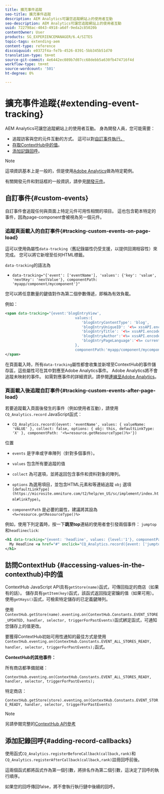 ```yaml
---
title: 擴充事件追蹤
seo-title: 擴充事件追蹤
description: AEM Analytics可讓您追蹤網站上的使用者互動
seo-description: AEM Analytics可讓您追蹤網站上的使用者互動
uuid: 722798ac-4043-4918-a6df-9eda2c85020b
contentOwner: User
products: SG_EXPERIENCEMANAGER/6.4/SITES
topic-tags: extending-aem
content-type: reference
discoiquuid: e0372f4a-fe7b-4526-8391-5bb345b51d70
translation-type: tm+mt
source-git-commit: 4e6442ec089b7d07cc68debb5a630fb474716f4d
workflow-type: tm+mt
source-wordcount: '501'
ht-degree: 0%

---
```



# 擴充事件追蹤{#extending-event-tracking}

AEM Analytics可讓您追蹤網站上的使用者互動。 身為開發人員，您可能需要：

* 追蹤訪客與您的元件互動的方式。 這可以對[自訂事件執行。](#custom-events)
* [存取ContextHub中的值](/help/sites-developing/extending-analytics.md#accessing-values-in-the-contexthub)。
* [添加記錄回呼](#adding-record-callbacks)。

>[!NOTE]
>
>這項資訊基本上是一般的，但是使用[Adobe Analytics](/help/sites-administering/adobeanalytics.md)做為特定範例。
>
>有關開發元件和對話框的一般資訊，請參見[開發元件](/help/sites-developing/components.md)。

## 自訂事件{#custom-events}

自訂事件會追蹤任何與頁面上特定元件可用性相關的項目。 這也包含範本特定的事件，因為page-component會被視為另一個元件。

### 追蹤頁面載入的自訂事件{#tracking-custom-events-on-page-load}

這可以使用偽屬性`data-tracking`（舊記錄屬性仍受支援，以提供回溯相容性）來完成。 您可以將它新增至任何HTML標籤。

`data-tracking`的語法為

* `data-tracking="{'event': ['eventName'], 'values': {'key': 'value', 'nextKey': 'nextValue'}, componentPath: 'myapp/component/mycomponent'}"`

您可以將任意數量的鍵值對作為第二個參數傳遞，即稱為有效負載。

例如：

```xml
<span data-tracking="{event:'blogEntryView', 
                                values:{
                                   'blogEntryContentType': 'blog', 
                                   'blogEntryUniqueID': '<%= xssAPI.encodeForJSString(entry.getId()) %>',
                                   'blogEntryTitle': '<%= xssAPI.encodeForJSString(entry.getTitle()) %>',
                                   'blogEntryAuthor':'<%= xssAPI.encodeForJSString(entry.getAuthor()) %>',
                                   'blogEntryPageLanguage':'<%= currentPage.getLanguage(true) %>'
                                },
                                componentPath:'myapp/component/mycomponent'}">
</span>
```

在頁面載入時，所有`data-tracking`屬性都會收集並新增至ContextHub的事件儲存區，這些屬性可在其中對應至Adobe Analytics事件。 Adobe Analytics將不會追蹤未映射的事件。 如需對應事件的詳細資訊，請參閱[連線至Adobe Analytics](/help/sites-administering/adobeanalytics.md)。

### 頁面載入後追蹤自訂事件{#tracking-custom-events-after-page-load}

若要追蹤載入頁面後發生的事件（例如使用者互動），請使用`CQ_Analytics.record` JavaScript函式：

* `CQ_Analytics.record({event: 'eventName', values: { valueName: 'VALUE' }, collect: false, options: { obj: this, defaultLinkType: 'X' }, componentPath: '<%=resource.getResourceType()%>'})`

位置

* `events` 是字串或字串陣列（針對多個事件）。

* `values` 包含所有要追蹤的值
* `collect` 為可選項，並將返回包含事件和資料對象的陣列。
* `options` 為選用項目，並包含HTML元素和等連結追蹤 `obj` 選項 ` [defaultLinkType](https://microsite.omniture.com/t2/help/en_US/sc/implement/index.html#linkType)`。

* `componentPath` 是必要的屬性，建議將其設為  `<%=resource.getResourceType()%>`

例如，使用下列定義時，按一下&#x200B;**跳至top**&#x200B;連結的使用者會引發兩個事件： `jumptop`和`headlineclick`:

```xml
<h1 data-tracking="{event: 'headline', values: {level:'1'}, componentPath: '<%=resource.getResourceType()%>'}">
  My Headline <a href="#" onclick="CQ_Analytics.record({event: ['jumptop','headlineclick'],  values: {level:'1'}, componentPath: '<%=resource.getResourceType()%>'})">Jump to top</a>
</h1>
```

## 訪問ContextHub {#accessing-values-in-the-contexthub}中的值

ContextHub JavaScript API具有`getStore(name)`函式，可傳回指定的商店（如果有的話）。 儲存具有`getItem(key)`函式，該函式返回指定密鑰的值（如果可用）。 使用`getKeys()`函式，可檢索特定儲存的已定義鍵陣列。

使用`ContextHub.getStore(name).eventing.on(ContextHub.Constants.EVENT_STORE_UPDATED, handler, selector, triggerForPastEvents)`函式綁定函式，可通知您儲存上的值更改。

要獲得ContextHub初始可用性通知的最佳方式是使用`ContextHub.eventing.on(ContextHub.Constants.EVENT_ALL_STORES_READY, handler, selector, triggerForPastEvents);`函式。

**ContextHub的其他事件：**

所有商店都準備就緒：

`ContextHub.eventing.on(ContextHub.Constants.EVENT_ALL_STORES_READY, handler, selector, triggerForPastEvents);`

特定商店：

`ContextHub.getStore(store).eventing.on(ContextHub.Constants.EVENT_STORE_READY, handler, selector, triggerForPastEvents)`

>[!NOTE]
>
>另請參閱完整的[ContextHub API參考](https://helpx.adobe.com/experience-manager/6-4/sites/developing/using/contexthub-api.html#ContextHubJavascriptAPIReference)

## 添加記錄回呼{#adding-record-callbacks}

使用函式`CQ_Analytics.registerBeforeCallback(callback,rank)`和`CQ_Analytics.registerAfterCallback(callback,rank)`註冊回呼前後。

這兩個函式都將函式作為第一個引數，將排名作為第二個引數，這決定了回呼的執行順序。

如果您的回呼傳回false，將不會執行執行鏈中後續的回呼。
